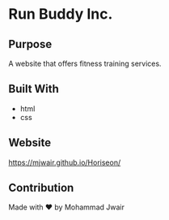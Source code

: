 # Run Buddy Inc.


## Purpose

A website that offers fitness training services.


## Built With

* html
* css

## Website

https://mjwair.github.io/Horiseon/

## Contribution

Made with ❤️ by Mohammad Jwair
